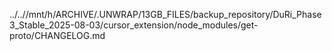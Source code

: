 ../..//mnt/h/ARCHIVE/.UNWRAP/13GB_FILES/backup_repository/DuRi_Phase3_Stable_2025-08-03/cursor_extension/node_modules/get-proto/CHANGELOG.md